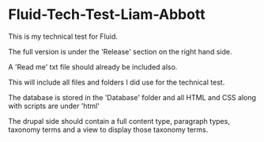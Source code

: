 # Fluid-Tech-Test-Liam-Abbott

This is my technical test for Fluid.

The full version is under the 'Release' section on the right hand side.

A 'Read me' txt file should already be included also.

This will include all files and folders I did use for the technical test.

The database is stored in the 'Database' folder and all HTML and CSS along with scripts are under 'html'

The drupal side should contain a full content type, paragraph types, taxonomy terms and a view to display those taxonomy terms.
